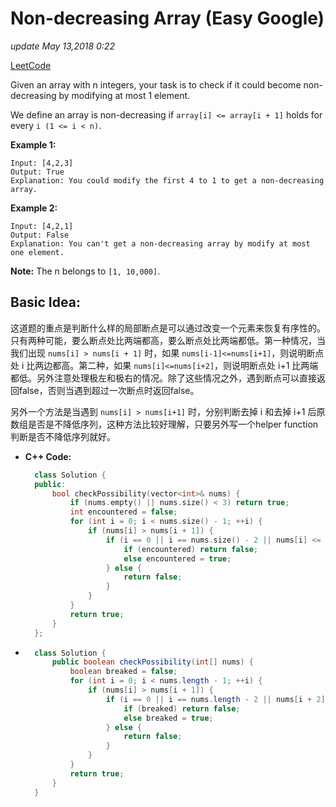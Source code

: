 # Non-decreasing Array \(Easy Google\)

_update May 13,2018 0:22_

[LeetCode](https://leetcode.com/problems/non-decreasing-array/description/)

Given an array with n integers, your task is to check if it could become non-decreasing by modifying at most 1 element.

We define an array is non-decreasing if `array[i] <= array[i + 1]` holds for every `i (1 <= i < n)`.

**Example 1:**

```text
Input: [4,2,3]
Output: True
Explanation: You could modify the first 4 to 1 to get a non-decreasing array.
```

**Example 2:**

```text
Input: [4,2,1]
Output: False
Explanation: You can't get a non-decreasing array by modify at most one element.
```

**Note:** The n belongs to `[1, 10,000]`.

## Basic Idea:

这道题的重点是判断什么样的局部断点是可以通过改变一个元素来恢复有序性的。只有两种可能，要么断点处比两端都高，要么断点处比两端都低。第一种情况，当我们出现 `nums[i] > nums[i + 1]` 时，如果 `nums[i-1]<=nums[i+1]`，则说明断点处 i 比两边都高。第二种，如果 `nums[i]<=nums[i+2]`，则说明断点处 i+1 比两端都低。另外注意处理极左和极右的情况。除了这些情况之外，遇到断点可以直接返回false，否则当遇到超过一次断点时返回false。

另外一个方法是当遇到 `nums[i] > nums[i+1]` 时，分别判断去掉 i 和去掉 i+1 后原数组是否是不降低序列，这种方法比较好理解，只要另外写一个helper function 判断是否不降低序列就好。

* **C++ Code:**

  ```cpp
    class Solution {
    public:
        bool checkPossibility(vector<int>& nums) {
            if (nums.empty() || nums.size() < 3) return true;
            int encountered = false;
            for (int i = 0; i < nums.size() - 1; ++i) {
                if (nums[i] > nums[i + 1]) {
                    if (i == 0 || i == nums.size() - 2 || nums[i] <= nums[i + 2] || nums[i - 1] <= nums[i + 1]) {
                        if (encountered) return false;
                        else encountered = true;
                    } else {
                        return false;
                    }
                }
            }
            return true;
        }
    };
  ```

* ```java
    class Solution {
        public boolean checkPossibility(int[] nums) {
            boolean breaked = false;
            for (int i = 0; i < nums.length - 1; ++i) {
                if (nums[i] > nums[i + 1]) {
                    if (i == 0 || i == nums.length - 2 || nums[i + 2] >= nums[i] || nums[i - 1] <= nums[i + 1]) {
                        if (breaked) return false;
                        else breaked = true;
                    } else {
                        return false;
                    }
                }
            }
            return true;
        }
    }
  ```

